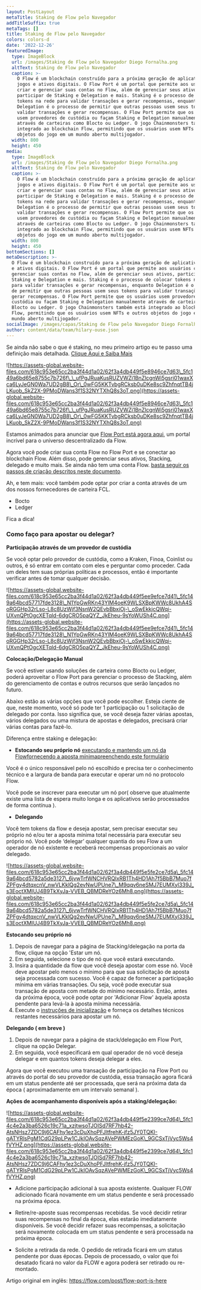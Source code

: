 ```yaml
---
layout: PostLayout
metaTitle: Staking de Flow pelo Navegador
addTitleSuffix: true
metaTags: []
title: Staking de Flow pelo Navegador
colors: colors-d
date: '2022-12-26'
featuredImage:
  type: ImageBlock
  url: /images/Staking de Flow pelo Navegador Diego Fornalha.png
  altText: Staking de Flow pelo Navegador
  caption: >-
    O Flow é um blockchain construído para a próxima geração de aplicativos,
    jogos e ativos digitais. O Flow Port é um portal que permite aos usuários
    criar e gerenciar suas contas no Flow, além de gerenciar seus ativos,
    participar de Staking e Delegation e mais. Staking é o processo de colocar
    tokens na rede para validar transações e gerar recompensas, enquanto
    Delegation é o processo de permitir que outras pessoas usem seus tokens para
    validar transações e gerar recompensas. O Flow Port permite que os usuários
    usem provedores de custódia ou façam Staking e Delegation manualmente
    através de carteiras como Blocto ou Ledger. O jogo Chainmonsters também está
    integrado ao blockchain Flow, permitindo que os usuários usem NFTs e outros
    objetos do jogo em um mundo aberto multijogador.
  width: 800
  height: 450
media:
  type: ImageBlock
  url: /images/Staking de Flow pelo Navegador Diego Fornalha.png
  altText: Staking de Flow pelo Navegador
  caption: >-
    O Flow é um blockchain construído para a próxima geração de aplicativos,
    jogos e ativos digitais. O Flow Port é um portal que permite aos usuários
    criar e gerenciar suas contas no Flow, além de gerenciar seus ativos,
    participar de Staking e Delegation e mais. Staking é o processo de colocar
    tokens na rede para validar transações e gerar recompensas, enquanto
    Delegation é o processo de permitir que outras pessoas usem seus tokens para
    validar transações e gerar recompensas. O Flow Port permite que os usuários
    usem provedores de custódia ou façam Staking e Delegation manualmente
    através de carteiras como Blocto ou Ledger. O jogo Chainmonsters também está
    integrado ao blockchain Flow, permitindo que os usuários usem NFTs e outros
    objetos do jogo em um mundo aberto multijogador.
  width: 800
  height: 450
bottomSections: []
metaDescription: >-
  O Flow é um blockchain construído para a próxima geração de aplicativos, jogos
  e ativos digitais. O Flow Port é um portal que permite aos usuários criar e
  gerenciar suas contas no Flow, além de gerenciar seus ativos, participar de
  Staking e Delegation e mais. Staking é o processo de colocar tokens na rede
  para validar transações e gerar recompensas, enquanto Delegation é o processo
  de permitir que outras pessoas usem seus tokens para validar transações e
  gerar recompensas. O Flow Port permite que os usuários usem provedores de
  custódia ou façam Staking e Delegation manualmente através de carteiras como
  Blocto ou Ledger. O jogo Chainmonsters também está integrado ao blockchain
  Flow, permitindo que os usuários usem NFTs e outros objetos do jogo em um
  mundo aberto multijogador.
socialImage: /images/capas/Staking de Flow pelo Navegador Diego Fornalha.png
author: content/data/team/hilary-ouse.json
---
```

Se ainda não sabe o que é staking, no meu primeiro artigo eu te passo uma definição mais detalhada. [Clique Aqui e Saiba Mais](https://www.web3dev.com.br/diegofornalha/o-que-e-um-staking-na-blockchain-flow-la6)

![https://assets-global.website-files.com/618c953e65cc2ba3f44d1a02/62f3a4db449f5e8946ce7d63\_5fc149a6bd65e8755c7b726f\_\_ufPgJRuaKusRUZVWZi1BnZlcgnWi5gsri01waxXca6LyJeGN0Wa7UD2gB8\_Or\_0wFG5KKTvbgRCksb0uDKe8sc9ZhfnqtTB4jLKuob_SkZ2X-9PMoDWans3f1S32NYTXhQ8s3oT.png](https://assets-global.website-files.com/618c953e65cc2ba3f44d1a02/62f3a4db449f5e8946ce7d63\_5fc149a6bd65e8755c7b726f\_\_ufPgJRuaKusRUZVWZi1BnZlcgnWi5gsri01waxXca6LyJeGN0Wa7UD2gB8\_Or\_0wFG5KKTvbgRCksb0uDKe8sc9ZhfnqtTB4jLKuob_SkZ2X-9PMoDWans3f1S32NYTXhQ8s3oT.png)

Estamos animados para anunciar que [Flow Port está agora aqui](https://port.onflow.org/), um portal incrível para o universo descentralizado da Flow.

Agora você pode criar sua conta Flow no Flow Port e se conectar ao blockchain Flow. Além disso, pode gerenciar seus ativos, Stacking, delegado e muito mais. Se ainda não tem uma conta Flow. [basta seguir os passos de criação descritos neste documento](https://docs.onflow.org/support/flow-port/).

Ah, e tem mais: você também pode optar por criar a conta através de um dos nossos fornecedores de carteira FCL.

*   Bocto
*   Ledger

Fica a dica!

### **Como faço para apostar ou delegar?**

**Participação através de um provedor de custódia**

Se você optar pelo provedor de custódia, como a Kraken, Finoa, Coinlist ou outros, é só entrar em contato com eles e perguntar como proceder. Cada um deles tem suas próprias políticas e processos, então é importante verificar antes de tomar qualquer decisão.

![https://assets-global.website-files.com/618c953e65cc2ba3f44d1a02/62f3a4db449f5ee9efce7d41\_5fc149a64bcd57717fde3128\_N1YpGwRKn43YlM4oeK9WLSXBpKWWc8UkhA4SoRGGHp32rLso-L8c8UzWjf3NsnW2QEvbBbxiOj-\_oSwEkkjcQWqi-UXvnQPtOgcXETqld-6dgCRO5paQYZ_JkEheu-9sYoWUSh4C.png](https://assets-global.website-files.com/618c953e65cc2ba3f44d1a02/62f3a4db449f5ee9efce7d41\_5fc149a64bcd57717fde3128\_N1YpGwRKn43YlM4oeK9WLSXBpKWWc8UkhA4SoRGGHp32rLso-L8c8UzWjf3NsnW2QEvbBbxiOj-\_oSwEkkjcQWqi-UXvnQPtOgcXETqld-6dgCRO5paQYZ_JkEheu-9sYoWUSh4C.png)

**Colocação/Delegação Manual**

Se você estiver usando soluções de carteira como Blocto ou Ledger, poderá aproveitar o Flow Port para gerenciar o processo de Stacking, além do gerenciamento de contas e outros recursos que serão lançados no futuro.

Abaixo estão as várias opções que você pode escolher. Esteja ciente de que, neste momento, você só pode ter 1 participação ou 1 solicitação de delegado por conta. Isso significa que, se você deseja fazer várias apostas, vários delegados ou uma mistura de apostas e delegados, precisará criar várias contas para fazê-lo.

Diferença entre staking e delegação:

*   **Estocando seu próprio nó** [executando e mantendo um nó da Flow](https://docs.onflow.org/node-operation/)[fornecendo a aposta mínima](https://docs.onflow.org/staking/)[preenchendo este formulário](https://www.onflow.org/node-validators)

Você é o único responsável pelo nó escolhido e precisa ter o conhecimento técnico e a largura de banda para executar e operar um nó no protocolo Flow.

Você pode se inscrever para executar um nó por( observe que atualmente existe uma lista de espera muito longa e os aplicativos serão processados de forma contínua ).

*   **Delegando**

Você tem tokens da flow e deseja apostar, sem precisar executar seu próprio nó e/ou ter a aposta mínima total necessária para executar seu próprio nó. Você pode ‘delegar’ qualquer quantia do seu Flow a um operador de nó existente e receberá recompensas proporcionais ao valor delegado.

![https://assets-global.website-files.com/618c953e65cc2ba3f44d1a02/62f3a4db449f5e5fe2ce7d5a\_5fc149a64bcd5782a5de3127\_6jvwTrfWNCHVRQIxRB1Th4HD1Ah7f5BbB7Muo7fZPFgy4dtqxcnV_nwVLKklQg2evNwUPUne7\_M9qqv6neSMJ7EUMXyl339J_s3EoctXMIUJ4B9TkXyJa-VVEB_QBMDReYOz6Mh8.png](https://assets-global.website-files.com/618c953e65cc2ba3f44d1a02/62f3a4db449f5e5fe2ce7d5a\_5fc149a64bcd5782a5de3127\_6jvwTrfWNCHVRQIxRB1Th4HD1Ah7f5BbB7Muo7fZPFgy4dtqxcnV_nwVLKklQg2evNwUPUne7\_M9qqv6neSMJ7EUMXyl339J_s3EoctXMIUJ4B9TkXyJa-VVEB_QBMDReYOz6Mh8.png)

**Estocando seu próprio nó**

1.  Depois de navegar para a página de Stacking/delegação na porta da flow, clique na opção 'Estar um nó.
2.  Em seguida, selecione o tipo de nó que você estará executando.
3.  Insira a quantidade da flow que você deseja apostar com esse nó. Você deve apostar pelo menos o mínimo para que sua solicitação de aposta seja processada com sucesso. Você é capaz de fornecer a participação mínima em várias transações. Ou seja, você pode executar sua transação de aposta com metade do mínimo necessário. Então, antes da próxima época, você pode optar por 'Adicionar Flow' àquela aposta pendente para levá-la à aposta mínima necessária.
4.  Execute o [instruções de inicialização](https://docs.onflow.org/node-operation/node-bootstrap/) e forneça os detalhes técnicos restantes necessários para apostar um nó.

**Delegando ( em breve )**

1.  Depois de navegar para a página de stack/delegação em Flow Port, clique na opção Delegar.
2.  Em seguida, você especificará em qual operador de nó você deseja delegar e em quantos tokens deseja delegar a eles.

Agora que você executou uma transação de participação na Flow Port ou através do portal do seu provedor de custódia, essa transação agora ficará em um status pendente até ser processada, que será na próxima data da época ( aproximadamente em um intervalo semanal ).

**Ações de acompanhamento disponíveis após a staking/delegação:**

![https://assets-global.website-files.com/618c953e65cc2ba3f44d1a02/62f3a4db449f5e2399ce7d64\_5fc14c4e2a3ba6526c19c71a_xzjtwsoTJOISd7RF7hb42-AtsNHsz7ZDC9j6CAFhy1ez3cDuXhoPFJltfrehK-jfz5JY0TQKI-gATYRlsPgM1CdG29pLPw1CJkIOAvSqzAVePWMEzGoK\_9GCSxTjVyc5Ws4fVYHZ.png](https://assets-global.website-files.com/618c953e65cc2ba3f44d1a02/62f3a4db449f5e2399ce7d64\_5fc14c4e2a3ba6526c19c71a_xzjtwsoTJOISd7RF7hb42-AtsNHsz7ZDC9j6CAFhy1ez3cDuXhoPFJltfrehK-jfz5JY0TQKI-gATYRlsPgM1CdG29pLPw1CJkIOAvSqzAVePWMEzGoK\_9GCSxTjVyc5Ws4fVYHZ.png)

*   Adicione participação adicional à sua aposta existente. Qualquer FLOW adicionado ficará novamente em um status pendente e será processado na próxima época.

*   Retire/re-aposte suas recompensas recebidas. Se você decidir retirar suas recompensas no final da época, elas estarão imediatamente disponíveis. Se você decidir refazer suas recompensas, a solicitação será novamente colocada em um status pendente e será processada na próxima época.

*   Solicite a retirada da rede. O pedido de retirada ficará em um status pendente por duas épocas. Depois de processado, o valor que foi desatado ficará no valor da FLOW e agora poderá ser retirado ou re-montado.

Artigo original em inglês: https://flow.com/post/flow-port-is-here
